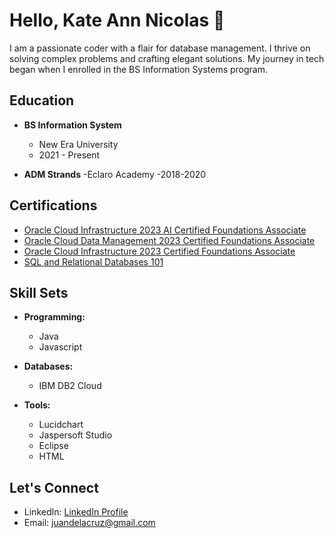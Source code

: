 # Hello, Kate Ann Nicolas 👋

I am a passionate coder with a flair for database management. I thrive on solving complex problems and crafting elegant solutions. My journey in tech began when I enrolled in the BS Information Systems program.

## Education

- **BS Information System**
  - New Era University
  - 2021 - Present

- **ADM Strands**
  -Eclaro Academy
  -2018-2020

## Certifications

- [Oracle Cloud Infrastructure 2023 AI Certified Foundations Associate](Certification_Link_1)
- [Oracle Cloud Data Management 2023 Certified Foundations Associate](Certification_Link_2)
- [Oracle Cloud Infrastructure 2023 Certified Foundations Associate]([Certification_Link_3](https://catalog-education.oracle.com/pls/certview/sharebadge?id=0120A52836CC68810F57BA6D74E5B04C87C4A5EF46D7DDE7113B414C85F8302A))
- [SQL and Relational Databases 101](Certification_Link_4)

## Skill Sets

- **Programming:**
  - Java
  - Javascript

- **Databases:**
  - IBM DB2 Cloud

- **Tools:**
  - Lucidchart
  - Jaspersoft Studio
  - Eclipse
  - HTML

## Let's Connect

- LinkedIn: [LinkedIn Profile](LinkedIn_Profile_Link)
- Email: juandelacruz@gmail.com
